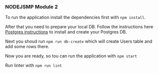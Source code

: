 ### NODEJSMP Module 2

To run the application install the dependencies first with `npm install`.

After that you need to prepare your local DB. Follow the instructions here [Postgres instructions](https://www.postgresql.org/docs/15/tutorial-start.html) to install and create your Postgres DB.

Next you shoud run `npm run db-create` which will create Users table and add some rows there.

Now you are ready, so tou can run the application with `npm start`

Run linter with `npm run lint`